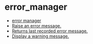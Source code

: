 # error_manager
* [error manager](README.md)
* [Raise an error message.](error.md)
* [Returns last recorded error message.](lasterror.md)
* [Display a warning message.](warning.md)

